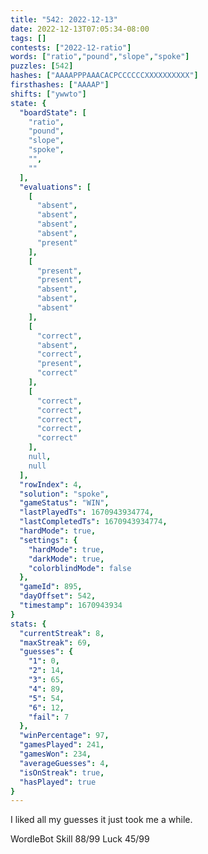 ```yaml
---
title: "542: 2022-12-13"
date: 2022-12-13T07:05:34-08:00
tags: []
contests: ["2022-12-ratio"]
words: ["ratio","pound","slope","spoke"]
puzzles: [542]
hashes: ["AAAAPPPAAACACPCCCCCCXXXXXXXXXX"]
firsthashes: ["AAAAP"]
shifts: ["ywwto"]
state: {
  "boardState": [
    "ratio",
    "pound",
    "slope",
    "spoke",
    "",
    ""
  ],
  "evaluations": [
    [
      "absent",
      "absent",
      "absent",
      "absent",
      "present"
    ],
    [
      "present",
      "present",
      "absent",
      "absent",
      "absent"
    ],
    [
      "correct",
      "absent",
      "correct",
      "present",
      "correct"
    ],
    [
      "correct",
      "correct",
      "correct",
      "correct",
      "correct"
    ],
    null,
    null
  ],
  "rowIndex": 4,
  "solution": "spoke",
  "gameStatus": "WIN",
  "lastPlayedTs": 1670943934774,
  "lastCompletedTs": 1670943934774,
  "hardMode": true,
  "settings": {
    "hardMode": true,
    "darkMode": true,
    "colorblindMode": false
  },
  "gameId": 895,
  "dayOffset": 542,
  "timestamp": 1670943934
}
stats: {
  "currentStreak": 8,
  "maxStreak": 69,
  "guesses": {
    "1": 0,
    "2": 14,
    "3": 65,
    "4": 89,
    "5": 54,
    "6": 12,
    "fail": 7
  },
  "winPercentage": 97,
  "gamesPlayed": 241,
  "gamesWon": 234,
  "averageGuesses": 4,
  "isOnStreak": true,
  "hasPlayed": true
}
---
```

<!-- more -->
I liked all my guesses it just took me a while.

WordleBot
Skill 88/99
Luck 45/99
